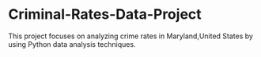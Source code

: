 # Criminal-Rates-Data-Project
This project focuses on analyzing crime rates in Maryland,United States by using Python data analysis techniques.

